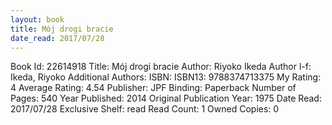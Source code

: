 ```yaml
---
layout: book
title: Mój drogi bracie
date_read: 2017/07/28
---
```


Book Id: 22614918
Title: Mój drogi bracie
Author: Riyoko Ikeda
Author l-f: Ikeda, Riyoko
Additional Authors: 
ISBN: 
ISBN13: 9788374713375
My Rating: 4
Average Rating: 4.54
Publisher: JPF
Binding: Paperback
Number of Pages: 540
Year Published: 2014
Original Publication Year: 1975
Date Read: 2017/07/28
Exclusive Shelf: read
Read Count: 1
Owned Copies: 0

